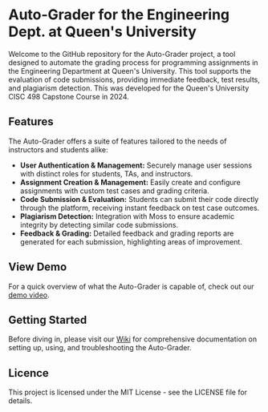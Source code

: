 # Auto-Grader for the Engineering Dept. at Queen's University

Welcome to the GitHub repository for the Auto-Grader project, a  tool designed to automate the grading process for programming assignments in the Engineering Department at Queen's University. This tool supports the evaluation of code submissions, providing immediate feedback, test results, and plagiarism detection. This was developed for the Queen's University CISC 498 Capstone Course in 2024.

## Features

The Auto-Grader offers a suite of features tailored to the needs of instructors and students alike:

- **User Authentication & Management:** Securely manage user sessions with distinct roles for students, TAs, and instructors.
- **Assignment Creation & Management:** Easily create and configure assignments with custom test cases and grading criteria.
- **Code Submission & Evaluation:** Students can submit their code directly through the platform, receiving instant feedback on test case outcomes.
- **Plagiarism Detection:** Integration with Moss to ensure academic integrity by detecting similar code submissions.
- **Feedback & Grading:** Detailed feedback and grading reports are generated for each submission, highlighting areas of improvement.

## View Demo

For a quick overview of what the Auto-Grader is capable of, check out our [demo video](https://drive.google.com/file/d/1-yHxt_qN67OIznzGnJ_7px42LnyH786x/view?usp=drive_link).

## Getting Started

Before diving in, please visit our [Wiki](https://github.com/duncanscanga/cisc-498/wiki) for comprehensive documentation on setting up, using, and troubleshooting the Auto-Grader.

## Licence
This project is licensed under the MIT License - see the LICENSE file for details.
